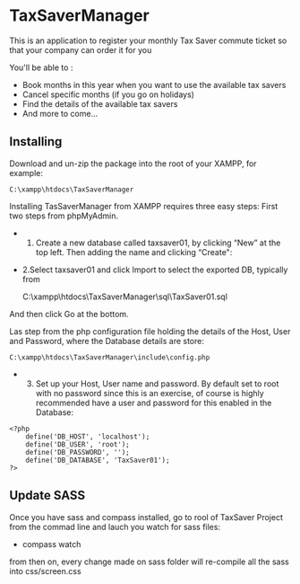 # TaxSaverManager


This is an application to register your monthly Tax Saver commute ticket so that your company can order it for you

You'll be able to :

- Book months in this year when you want to use the available tax savers
- Cancel specific months (if you go on holidays)
- Find the details of the available tax savers
- And more to come...



## Installing

Download and un-zip the package into the root of your XAMPP, for example:

	C:\xampp\htdocs\TaxSaverManager


Installing TasSaverManager from XAMPP requires three easy steps:
First two steps from phpMyAdmin.

- 1. Create a new database called taxsaver01, by clicking “New” at the top left. Then adding the name and clicking “Create":

- 2.Select taxsaver01 and click Import to select the exported DB, typically from 

	C:\xampp\htdocs\TaxSaverManager\sql\TaxSaver01.sql
	
And then click Go at the bottom.

Las step from the php configuration file holding the details of the Host, User and Password, where the Database details are store: 

	C:\xampp\htdocs\TaxSaverManager\include\config.php

- 3. Set up your Host, User name and password. By default set to root with no password since this is an exercise, of course is highly recommended have a user and password for this enabled in the Database:

```
<?php
	define('DB_HOST', 'localhost');
	define('DB_USER', 'root');
	define('DB_PASSWORD', '');
	define('DB_DATABASE', 'TaxSaver01');
?>
```


## Update SASS 

Once you have sass and compass installed, go to rool of TaxSaver Project from the commad line and lauch you watch for sass files:

 - compass watch

from then on, every change made on sass folder will re-compile all the sass into css/screen.css